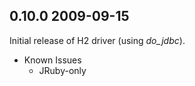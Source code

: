 ## 0.10.0 2009-09-15

Initial release of H2 driver (using *do_jdbc*).

* Known Issues
  * JRuby-only
